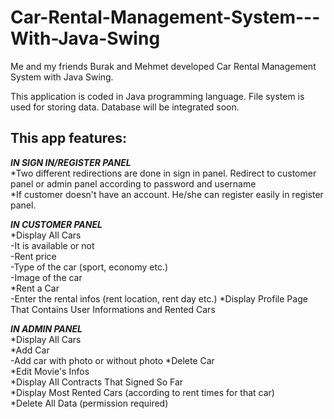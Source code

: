 # Car-Rental-Management-System---With-Java-Swing

Me and my friends Burak and Mehmet developed Car Rental Management System with Java Swing. <br />

This application is coded in Java programming language. File system is used for storing data. Database will be integrated soon. <br />

## This app features:
***IN SIGN IN/REGISTER PANEL***<br />
*Two different redirections are done in sign in panel. Redirect to customer panel or admin panel according to password and username<br />
*If customer doesn't have an account. He/she can register easily in register panel.

***IN CUSTOMER PANEL***<br />
*Display All Cars <br />
-It is available or not <br />
-Rent price <br />
-Type of the car (sport, economy etc.) <br />
-Image of the car <br />
*Rent a Car <br />
-Enter the rental infos (rent location, rent day etc.)
*Display Profile Page That Contains User Informations and Rented Cars<br />


***IN ADMIN PANEL***<br />
*Display All Cars<br />
*Add Car<br />
-Add car with photo or without photo
*Delete Car <br />
*Edit Movie's Infos<br />
*Display All Contracts That Signed So Far <br />
*Display Most Rented Cars (according to rent times for that car) <br />
*Delete All Data (permission required)
